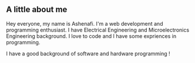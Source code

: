 ## A little about me

Hey everyone, my name is Ashenafi. I'm a web development and programming enthusiast. I have Electrical Engineering and Microelectronics Engineering background. I love to code and I have some expriences in programming.

I have a good background of software and hardware programming !
